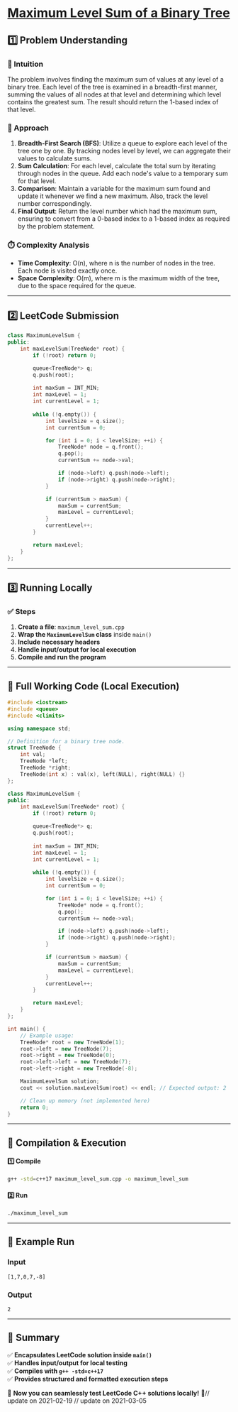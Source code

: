 # **[Maximum Level Sum of a Binary Tree](https://leetcode.com/problems/maximum-level-sum-of-a-binary-tree/description/)**  

## **1️⃣ Problem Understanding**  
### **📌 Intuition**  
The problem involves finding the maximum sum of values at any level of a binary tree. Each level of the tree is examined in a breadth-first manner, summing the values of all nodes at that level and determining which level contains the greatest sum. The result should return the 1-based index of that level.

### **🚀 Approach**  
1. **Breadth-First Search (BFS)**: Utilize a queue to explore each level of the tree one by one. By tracking nodes level by level, we can aggregate their values to calculate sums.
2. **Sum Calculation**: For each level, calculate the total sum by iterating through nodes in the queue. Add each node's value to a temporary sum for that level.
3. **Comparison**: Maintain a variable for the maximum sum found and update it whenever we find a new maximum. Also, track the level number correspondingly.
4. **Final Output**: Return the level number which had the maximum sum, ensuring to convert from a 0-based index to a 1-based index as required by the problem statement.

### **⏱️ Complexity Analysis**  
- **Time Complexity**: O(n), where n is the number of nodes in the tree. Each node is visited exactly once.
- **Space Complexity**: O(m), where m is the maximum width of the tree, due to the space required for the queue.

---  

## **2️⃣ LeetCode Submission**  
```cpp
class MaximumLevelSum {
public:
    int maxLevelSum(TreeNode* root) {
        if (!root) return 0;

        queue<TreeNode*> q;
        q.push(root);
        
        int maxSum = INT_MIN;
        int maxLevel = 1;
        int currentLevel = 1;
        
        while (!q.empty()) {
            int levelSize = q.size();
            int currentSum = 0;

            for (int i = 0; i < levelSize; ++i) {
                TreeNode* node = q.front();
                q.pop();
                currentSum += node->val;

                if (node->left) q.push(node->left);
                if (node->right) q.push(node->right);
            }

            if (currentSum > maxSum) {
                maxSum = currentSum;
                maxLevel = currentLevel;
            }
            currentLevel++;
        }

        return maxLevel;
    }
};
```  

---  

## **3️⃣ Running Locally**  
### **✅ Steps**  
1. **Create a file**: `maximum_level_sum.cpp`  
2. **Wrap the `MaximumLevelSum` class** inside `main()`  
3. **Include necessary headers**  
4. **Handle input/output for local execution**  
5. **Compile and run the program**  

---  

## **📝 Full Working Code (Local Execution)**  
```cpp
#include <iostream>
#include <queue>
#include <climits>

using namespace std;

// Definition for a binary tree node.
struct TreeNode {
    int val;
    TreeNode *left;
    TreeNode *right;
    TreeNode(int x) : val(x), left(NULL), right(NULL) {}
};

class MaximumLevelSum {
public:
    int maxLevelSum(TreeNode* root) {
        if (!root) return 0;

        queue<TreeNode*> q;
        q.push(root);
        
        int maxSum = INT_MIN;
        int maxLevel = 1;
        int currentLevel = 1;
        
        while (!q.empty()) {
            int levelSize = q.size();
            int currentSum = 0;

            for (int i = 0; i < levelSize; ++i) {
                TreeNode* node = q.front();
                q.pop();
                currentSum += node->val;

                if (node->left) q.push(node->left);
                if (node->right) q.push(node->right);
            }

            if (currentSum > maxSum) {
                maxSum = currentSum;
                maxLevel = currentLevel;
            }
            currentLevel++;
        }

        return maxLevel;
    }
};

int main() {
    // Example usage:
    TreeNode* root = new TreeNode(1);
    root->left = new TreeNode(7);
    root->right = new TreeNode(0);
    root->left->left = new TreeNode(7);
    root->left->right = new TreeNode(-8);

    MaximumLevelSum solution;
    cout << solution.maxLevelSum(root) << endl; // Expected output: 2

    // Clean up memory (not implemented here)
    return 0;
}
```  

---  

## **🔧 Compilation & Execution**  
#### **1️⃣ Compile**  
```bash
g++ -std=c++17 maximum_level_sum.cpp -o maximum_level_sum
```  

#### **2️⃣ Run**  
```bash
./maximum_level_sum
```  

---  

## **🎯 Example Run**  
### **Input**  
```
[1,7,0,7,-8]
```  
### **Output**  
```
2
```  

---  

## **📌 Summary**  
✅ **Encapsulates LeetCode solution inside `main()`**  
✅ **Handles input/output for local testing**  
✅ **Compiles with `g++ -std=c++17`**  
✅ **Provides structured and formatted execution steps**  

🚀 **Now you can seamlessly test LeetCode C++ solutions locally!** 🚀// update on 2021-02-19
// update on 2021-03-05
